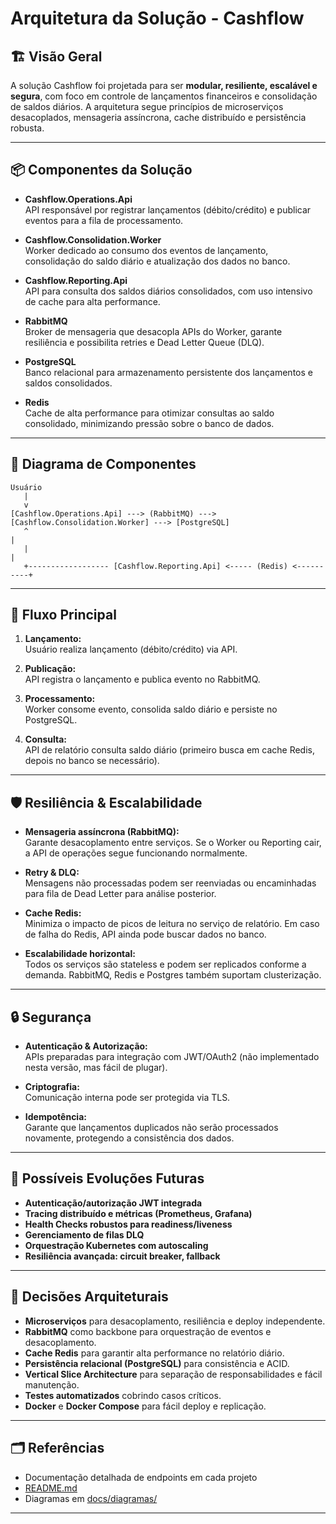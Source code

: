 # Arquitetura da Solução - Cashflow

## 🏗️ Visão Geral

A solução Cashflow foi projetada para ser **modular, resiliente, escalável e segura**, com foco em controle de lançamentos financeiros e consolidação de saldos diários. A arquitetura segue princípios de microserviços desacoplados, mensageria assíncrona, cache distribuído e persistência robusta.

---

## 📦 Componentes da Solução

- **Cashflow.Operations.Api**  
  API responsável por registrar lançamentos (débito/crédito) e publicar eventos para a fila de processamento.

- **Cashflow.Consolidation.Worker**  
  Worker dedicado ao consumo dos eventos de lançamento, consolidação do saldo diário e atualização dos dados no banco.

- **Cashflow.Reporting.Api**  
  API para consulta dos saldos diários consolidados, com uso intensivo de cache para alta performance.

- **RabbitMQ**  
  Broker de mensageria que desacopla APIs do Worker, garante resiliência e possibilita retries e Dead Letter Queue (DLQ).

- **PostgreSQL**  
  Banco relacional para armazenamento persistente dos lançamentos e saldos consolidados.

- **Redis**  
  Cache de alta performance para otimizar consultas ao saldo consolidado, minimizando pressão sobre o banco de dados.

---

## 🔗 Diagrama de Componentes

```
Usuário
   |
   v
[Cashflow.Operations.Api] ---> (RabbitMQ) ---> [Cashflow.Consolidation.Worker] ---> [PostgreSQL]
   ^                                                                      |
   |                                                                      |
   +------------------ [Cashflow.Reporting.Api] <----- (Redis) <----------+
```

---

## 🔄 Fluxo Principal

1. **Lançamento:**  
   Usuário realiza lançamento (débito/crédito) via API.

2. **Publicação:**  
   API registra o lançamento e publica evento no RabbitMQ.

3. **Processamento:**  
   Worker consome evento, consolida saldo diário e persiste no PostgreSQL.

4. **Consulta:**  
   API de relatório consulta saldo diário (primeiro busca em cache Redis, depois no banco se necessário).

---

## 🛡️ Resiliência & Escalabilidade

- **Mensageria assíncrona (RabbitMQ):**  
  Garante desacoplamento entre serviços. Se o Worker ou Reporting cair, a API de operações segue funcionando normalmente.

- **Retry & DLQ:**  
  Mensagens não processadas podem ser reenviadas ou encaminhadas para fila de Dead Letter para análise posterior.

- **Cache Redis:**  
  Minimiza o impacto de picos de leitura no serviço de relatório. Em caso de falha do Redis, API ainda pode buscar dados no banco.

- **Escalabilidade horizontal:**  
  Todos os serviços são stateless e podem ser replicados conforme a demanda. RabbitMQ, Redis e Postgres também suportam clusterização.

---

## 🔒 Segurança

- **Autenticação & Autorização:**  
  APIs preparadas para integração com JWT/OAuth2 (não implementado nesta versão, mas fácil de plugar).

- **Criptografia:**  
  Comunicação interna pode ser protegida via TLS.

- **Idempotência:**  
  Garante que lançamentos duplicados não serão processados novamente, protegendo a consistência dos dados.

---

## 🔄 Possíveis Evoluções Futuras

- **Autenticação/autorização JWT integrada**
- **Tracing distribuído e métricas (Prometheus, Grafana)**
- **Health Checks robustos para readiness/liveness**
- **Gerenciamento de filas DLQ**
- **Orquestração Kubernetes com autoscaling**
- **Resiliência avançada: circuit breaker, fallback**

---

## 📝 Decisões Arquiteturais

- **Microserviços** para desacoplamento, resiliência e deploy independente.
- **RabbitMQ** como backbone para orquestração de eventos e desacoplamento.
- **Cache Redis** para garantir alta performance no relatório diário.
- **Persistência relacional (PostgreSQL)** para consistência e ACID.
- **Vertical Slice Architecture** para separação de responsabilidades e fácil manutenção.
- **Testes automatizados** cobrindo casos críticos.
- **Docker** e **Docker Compose** para fácil deploy e replicação.

---

## 🗂️ Referências

- Documentação detalhada de endpoints em cada projeto
- [README.md](../README.md)
- Diagramas em [docs/diagramas/](./diagramas/)

---
